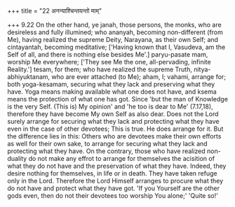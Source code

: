 +++
title = "22 अनन्याश्चिन्तयन्तो माम्"

+++
9.22 On the other hand, ye janah, those persons, the monks, who are
desireless and fully illumined; who ananyah, becoming non-different
(from Me), having realized the supreme Deity, Narayana, as their own
Self; and cintayantah, becoming meditative; \['Having known that I,
Vasudeva, am the Self of all, and there is nothing else besides Me'.\]
paryu-pasate mam, worship Me everywhere; \['They see Me the one,
all-pervading, infinite Reality.'\] tesam, for them; who have realized
the supreme Truth, nitya-abhiyuktanam, who are ever attached (to Me);
aham, I; vahami, arrange for; both yoga-kesamam, securing what they lack
and preserving what they have. Yoga means making available what one does
not have, and ksema means the protection of what one has got. Since 'but
the man of Knowledge is the very Self. (This is) My opinion' and 'he too
is dear to Me' (7.17,18), therefore they have become My own Self as also
dear. Does not the Lord surely arrange for securing what they lack and
protecting what they have even in the case of other devotees; This is
true. He does arrange for it. But the difference lies in this: Others
who are devotees make their own efforts as well for their own sake, to
arrange for securing what they lack and protecting what they have. On
the contrary, those who have realized non-duality do not make any effrot
to arrange for themselves the acisition of what they do not have and the
preservation of what they have. Indeed, they desire nothing for
themselves, in life or in death. They have taken refuge only in the
Lord. Therefore the Lord Himself arranges to procure what they do not
have and protect what they have got. 'If you Yourself are the other gods
even, then do not their devotees too worship You alone;' 'Quite so!'
